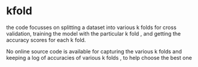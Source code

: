# kfold

the code focusses on splitting a dataset into various k folds for cross validation, training the model with the particular k fold , and getting the accuracy scores for each k fold.

No online source code is available for capturing the various k folds and keeping a log of accuracies of various k folds , to help choose the best one
